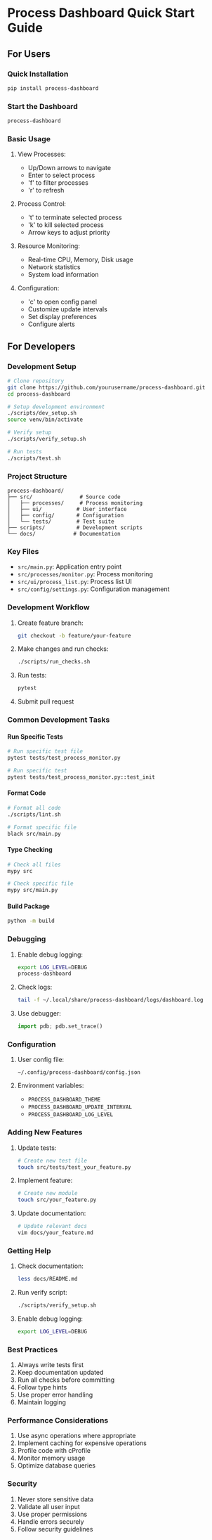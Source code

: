 # Process Dashboard Quick Start Guide

## For Users

### Quick Installation
```bash
pip install process-dashboard
```

### Start the Dashboard
```bash
process-dashboard
```

### Basic Usage
1. View Processes:
   - Up/Down arrows to navigate
   - Enter to select process
   - 'f' to filter processes
   - 'r' to refresh

2. Process Control:
   - 't' to terminate selected process
   - 'k' to kill selected process
   - Arrow keys to adjust priority

3. Resource Monitoring:
   - Real-time CPU, Memory, Disk usage
   - Network statistics
   - System load information

4. Configuration:
   - 'c' to open config panel
   - Customize update intervals
   - Set display preferences
   - Configure alerts

## For Developers

### Development Setup
```bash
# Clone repository
git clone https://github.com/yourusername/process-dashboard.git
cd process-dashboard

# Setup development environment
./scripts/dev_setup.sh
source venv/bin/activate

# Verify setup
./scripts/verify_setup.sh

# Run tests
./scripts/test.sh
```

### Project Structure
```
process-dashboard/
├── src/               # Source code
│   ├── processes/     # Process monitoring
│   ├── ui/           # User interface
│   ├── config/       # Configuration
│   └── tests/        # Test suite
├── scripts/          # Development scripts
└── docs/            # Documentation
```

### Key Files
- `src/main.py`: Application entry point
- `src/processes/monitor.py`: Process monitoring
- `src/ui/process_list.py`: Process list UI
- `src/config/settings.py`: Configuration management

### Development Workflow
1. Create feature branch:
   ```bash
   git checkout -b feature/your-feature
   ```

2. Make changes and run checks:
   ```bash
   ./scripts/run_checks.sh
   ```

3. Run tests:
   ```bash
   pytest
   ```

4. Submit pull request

### Common Development Tasks

#### Run Specific Tests
```bash
# Run specific test file
pytest tests/test_process_monitor.py

# Run specific test
pytest tests/test_process_monitor.py::test_init
```

#### Format Code
```bash
# Format all code
./scripts/lint.sh

# Format specific file
black src/main.py
```

#### Type Checking
```bash
# Check all files
mypy src

# Check specific file
mypy src/main.py
```

#### Build Package
```bash
python -m build
```

### Debugging

1. Enable debug logging:
   ```bash
   export LOG_LEVEL=DEBUG
   process-dashboard
   ```

2. Check logs:
   ```bash
   tail -f ~/.local/share/process-dashboard/logs/dashboard.log
   ```

3. Use debugger:
   ```python
   import pdb; pdb.set_trace()
   ```

### Configuration

1. User config file:
   ```
   ~/.config/process-dashboard/config.json
   ```

2. Environment variables:
   - `PROCESS_DASHBOARD_THEME`
   - `PROCESS_DASHBOARD_UPDATE_INTERVAL`
   - `PROCESS_DASHBOARD_LOG_LEVEL`

### Adding New Features

1. Update tests:
   ```bash
   # Create new test file
   touch src/tests/test_your_feature.py
   ```

2. Implement feature:
   ```bash
   # Create new module
   touch src/your_feature.py
   ```

3. Update documentation:
   ```bash
   # Update relevant docs
   vim docs/your_feature.md
   ```

### Getting Help

1. Check documentation:
   ```bash
   less docs/README.md
   ```

2. Run verify script:
   ```bash
   ./scripts/verify_setup.sh
   ```

3. Enable debug logging:
   ```bash
   export LOG_LEVEL=DEBUG
   ```

### Best Practices

1. Always write tests first
2. Keep documentation updated
3. Run all checks before committing
4. Follow type hints
5. Use proper error handling
6. Maintain logging

### Performance Considerations

1. Use async operations where appropriate
2. Implement caching for expensive operations
3. Profile code with cProfile
4. Monitor memory usage
5. Optimize database queries

### Security

1. Never store sensitive data
2. Validate all user input
3. Use proper permissions
4. Handle errors securely
5. Follow security guidelines

